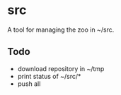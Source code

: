 # src

A tool for managing the zoo in ~/src.

## Todo

- download repository in ~/tmp
- print status of ~/src/* 
- push all
